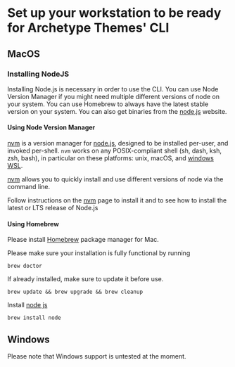 # Set up your workstation to be ready for Archetype Themes' CLI

## MacOS

### Installing NodeJS

Installing Node.js is necessary in order to use the CLI. You can use Node Version Manager if you might need multiple
different versions of node on your system. You can use Homebrew to always have the latest stable version on your system.
You can also get binaries from the [node.js](https://nodejs.org/en/) website.

#### Using Node Version Manager

[nvm](https://github.com/nvm-sh/nvm) is a version manager for [node.js](https://nodejs.org/en/), designed to be
installed per-user, and invoked per-shell. `nvm` works on any POSIX-compliant shell (sh, dash, ksh, zsh, bash), in
particular on these platforms: unix, macOS, and [windows WSL](https://github.com/nvm-sh/nvm#important-notes).

[nvm](https://github.com/nvm-sh/nvm) allows you to quickly install and use different versions of node via the command
line.

Follow instructions on the [nvm](https://github.com/nvm-sh/nvm) page to install it and to see how to install the latest
or LTS release of Node.js

#### Using Homebrew

Please install [Homebrew](https://brew.sh/index) package manager for Mac.

Please make sure your installation is fully functional by running

```shell
brew doctor
```

If already installed, make sure to update it before use.

```shell
brew update && brew upgrade && brew cleanup
```

Install [node js](https://nodejs.org/)

```shell
brew install node
```

## Windows

Please note that Windows support is untested at the moment.
